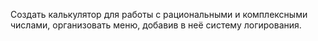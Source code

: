 Создать калькулятор для работы с рациональными и комплексными числами, организовать меню, добавив в неё систему логирования.